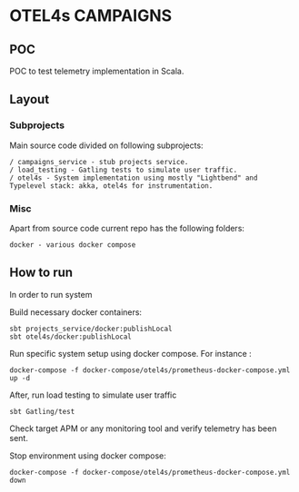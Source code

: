 # OTEL4s CAMPAIGNS

## POC
POC to test telemetry implementation in Scala.

## Layout

### Subprojects
Main source code divided on following subprojects:
```
/ campaigns_service - stub projects service.
/ load_testing - Gatling tests to simulate user traffic.
/ otel4s - System implementation using mostly "Lightbend" and Typelevel stack: akka, otel4s for instrumentation.
```

### Misc
Apart from source code current repo has the following folders:
```
docker - various docker compose  
```

## How to run
In order to run system

Build necessary docker containers:
```
sbt projects_service/docker:publishLocal
sbt otel4s/docker:publishLocal
```

Run specific system setup using docker compose. For instance :
```
docker-compose -f docker-compose/otel4s/prometheus-docker-compose.yml up -d
```

After, run load testing to simulate user traffic
```
sbt Gatling/test
```

Check target APM or any monitoring tool and verify telemetry has been sent.

Stop environment using docker compose:
```
docker-compose -f docker-compose/otel4s/prometheus-docker-compose.yml down
```
